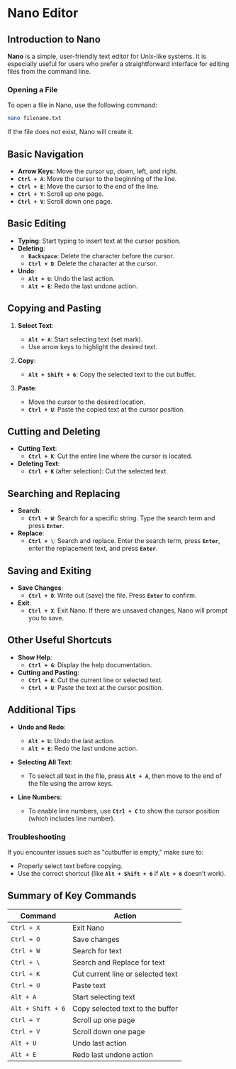 # Nano Editor

## Introduction to Nano
**Nano** is a simple, user-friendly text editor for Unix-like systems. It is especially useful for users who prefer a straightforward interface for editing files from the command line.

### Opening a File
To open a file in Nano, use the following command:
```bash
nano filename.txt
```
If the file does not exist, Nano will create it.

## Basic Navigation
- **Arrow Keys**: Move the cursor up, down, left, and right.
- **`Ctrl + A`**: Move the cursor to the beginning of the line.
- **`Ctrl + E`**: Move the cursor to the end of the line.
- **`Ctrl + Y`**: Scroll up one page.
- **`Ctrl + V`**: Scroll down one page.

## Basic Editing
- **Typing**: Start typing to insert text at the cursor position.
- **Deleting**:
  - **`Backspace`**: Delete the character before the cursor.
  - **`Ctrl + D`**: Delete the character at the cursor.
- **Undo**:
  - **`Alt + U`**: Undo the last action.
  - **`Alt + E`**: Redo the last undone action.

## Copying and Pasting
1. **Select Text**:
   - **`Alt + A`**: Start selecting text (set mark).
   - Use arrow keys to highlight the desired text.
   
2. **Copy**:
   - **`Alt + Shift + 6`**: Copy the selected text to the cut buffer.
   
3. **Paste**:
   - Move the cursor to the desired location.
   - **`Ctrl + U`**: Paste the copied text at the cursor position.

## Cutting and Deleting
- **Cutting Text**:
  - **`Ctrl + K`**: Cut the entire line where the cursor is located.
- **Deleting Text**:
  - **`Ctrl + K`** (after selection): Cut the selected text.

## Searching and Replacing
- **Search**:
  - **`Ctrl + W`**: Search for a specific string. Type the search term and press **`Enter`**.
- **Replace**:
  - **`Ctrl + \`**: Search and replace. Enter the search term, press **`Enter`**, enter the replacement text, and press **`Enter`**.

## Saving and Exiting
- **Save Changes**:
  - **`Ctrl + O`**: Write out (save) the file. Press **`Enter`** to confirm.
- **Exit**:
  - **`Ctrl + X`**: Exit Nano. If there are unsaved changes, Nano will prompt you to save.

## Other Useful Shortcuts
- **Show Help**:
  - **`Ctrl + G`**: Display the help documentation.
- **Cutting and Pasting**:
  - **`Ctrl + K`**: Cut the current line or selected text.
  - **`Ctrl + U`**: Paste the text at the cursor position.
  
## Additional Tips
- **Undo and Redo**:
  - **`Alt + U`**: Undo the last action.
  - **`Alt + E`**: Redo the last undone action.
  
- **Selecting All Text**: 
  - To select all text in the file, press **`Alt + A`**, then move to the end of the file using the arrow keys.

- **Line Numbers**: 
  - To enable line numbers, use **`Ctrl + C`** to show the cursor position (which includes line number).

### Troubleshooting
If you encounter issues such as "cutbuffer is empty," make sure to:
- Properly select text before copying.
- Use the correct shortcut (like **`Alt + Shift + 6`** if **`Alt + 6`** doesn’t work).
  
## Summary of Key Commands

| Command              | Action                                    |
|---------------------|-------------------------------------------|
| `Ctrl + X`          | Exit Nano                                 |
| `Ctrl + O`          | Save changes                              |
| `Ctrl + W`          | Search for text                           |
| `Ctrl + \`          | Search and Replace for text               |
| `Ctrl + K`          | Cut current line or selected text         |
| `Ctrl + U`          | Paste text                                |
| `Alt + A`           | Start selecting text                      |
| `Alt + Shift + 6`   | Copy selected text to the buffer          |
| `Ctrl + Y`          | Scroll up one page                        |
| `Ctrl + V`          | Scroll down one page                      |
| `Alt + U`           | Undo last action                          |
| `Alt + E`           | Redo last undone action                   |
